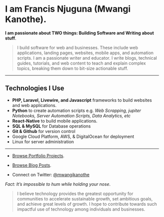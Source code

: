 # I am Francis Njuguna (Mwangi Kanothe).

**I am passionate about TWO things: Building Software and Writing about stuff**.

> I build software for web and businesses. These include web applications, landing pages, websites, mobile apps, and automation scripts.
> I am a passionate writer and educator. I write blogs, technical guides, tutorials, and web content to teach and explain complex topics, breaking them down to bit-size actionable stuff.

<!-- ![](https://komarev.com/ghpvc/?username=mwanginjuguna&color=84CC16) -->

----
## Technologies I Use

* **PHP, Laravel, Livewire, and Javascript** frameworks to build websites and web applications.
* **Python** to create automation scripts e.g. _Web Scrapping, jupiter Notebooks, Server Automation Scripts, Data Analytics, etc_
* **React-Native** to build mobile applications.
* **SQL & MySQL** for Database operations
* **Git & Github** for version control
* Google Cloud Platform, AWS, & DigitalOcean for deployment
* Linux for server administration

----

- [Browse Portfolio Projects](https://mwanginjuguna.github.io/portfolio).

- [Browse Blog Posts](https://mwanginjuguna.github.io/blog).

- Connect on Twitter: [@mwangikanothe](https://twitter.com/mwangikanothe)

 _Fact: *It’s impossible to hum while holding your nose*_.

 
> I believe technology provides the greatest opportunity for communities to accelerate sustainable growth, set ambitious goals, and achieve great levels of growth. I hope to contribute towards such impactful use of technology among individuals and businesses.


